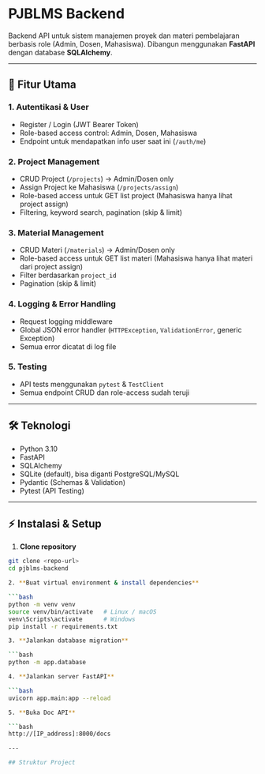 # PJBLMS Backend

Backend API untuk sistem manajemen proyek dan materi pembelajaran berbasis role (Admin, Dosen, Mahasiswa). Dibangun menggunakan **FastAPI** dengan database **SQLAlchemy**.

---

## 🚀 Fitur Utama

### 1. Autentikasi & User
- Register / Login (JWT Bearer Token)
- Role-based access control: Admin, Dosen, Mahasiswa
- Endpoint untuk mendapatkan info user saat ini (`/auth/me`)

### 2. Project Management
- CRUD Project (`/projects`) → Admin/Dosen only
- Assign Project ke Mahasiswa (`/projects/assign`)
- Role-based access untuk GET list project (Mahasiswa hanya lihat project assign)
- Filtering, keyword search, pagination (skip & limit)

### 3. Material Management
- CRUD Materi (`/materials`) → Admin/Dosen only
- Role-based access untuk GET list materi (Mahasiswa hanya lihat materi dari project assign)
- Filter berdasarkan `project_id`
- Pagination (skip & limit)

### 4. Logging & Error Handling
- Request logging middleware
- Global JSON error handler (`HTTPException`, `ValidationError`, generic Exception)
- Semua error dicatat di log file

### 5. Testing
- API tests menggunakan `pytest` & `TestClient`
- Semua endpoint CRUD dan role-access sudah teruji

---

## 🛠️ Teknologi
- Python 3.10
- FastAPI
- SQLAlchemy
- SQLite (default), bisa diganti PostgreSQL/MySQL
- Pydantic (Schemas & Validation)
- Pytest (API Testing)

---

## ⚡ Instalasi & Setup

1. **Clone repository**

```bash
git clone <repo-url>
cd pjblms-backend

2. **Buat virtual environment & install dependencies**

```bash
python -m venv venv
source venv/bin/activate   # Linux / macOS
venv\Scripts\activate      # Windows
pip install -r requirements.txt

3. **Jalankan database migration**

```bash
python -m app.database

4. **Jalankan server FastAPI**

```bash
uvicorn app.main:app --reload

5. **Buka Doc API**

```bash
http://[IP_address]:8000/docs

---

## Struktur Project